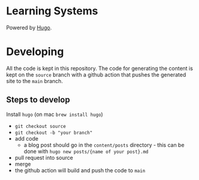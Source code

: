 # Learning Systems


Powered by [Hugo](https://github.com/gohugoio/hugo).

# Developing

All the code is kept in this repository. The code for generating the content is
kept on the `source` branch with a github action that pushes the generated site
to the `main` branch.

## Steps to develop

Install `hugo` (on mac `brew install hugo`)

- `git checkout source`
- `git checkout -b "your branch"`
- add code
    + a blog post should go in the `content/posts` directory - this can be done with `hugo new posts/{name of your post}.md`
- pull request into source
- merge
- the github action will build and push the code to `main`
